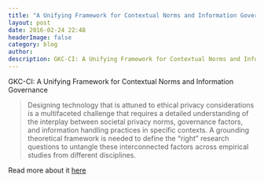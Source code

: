 ```yaml
---
title: "A Unifying Framework for Contextual Norms and Information Governance"
layout: post
date: 2016-02-24 22:48
headerImage: false
category: blog
author:
description: GKC-CI: A Unifying Framework for Contextual Norms and Information Governance
---
```


<div class="h-entry">
	<p class="e-content">
		GKC-CI: A Unifying Framework for Contextual Norms and Information Governance
	</p>
</div>

> Designing technology that is attuned to ethical privacy considerations is a multifaceted challenge that requires a detailed understanding of the interplay between societal privacy norms, governance factors, and information handling practices in specific contexts. A grounding theoretical framework is needed to define the “right” research questions to untangle these interconnected factors across empirical studies from different disciplines.

Read more about it [here](https://informationmatters.org/2022/04/gkc-ci-a-unifying-framework-for-contextual-norms-and-information-governance/)
